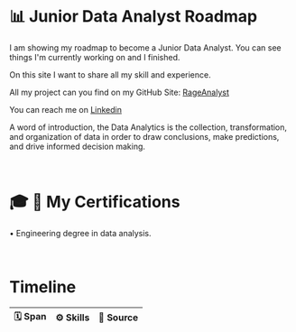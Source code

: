 # 📊 Junior Data Analyst Roadmap 
I am showing my roadmap to become a Junior Data Analyst. You can see things I'm currently working on and I finished.

On this site I want to share all my skill and experience.

All my project can you find on my GitHub Site: <a href="https://rageanalyst.github.io/Portfolio/">RageAnalyst</a>

You can reach me on <a href="https://www.linkedin.com/in/seweryn-ptasinski/">Linkedin</a>

A word of introduction, the Data Analytics is the collection, transformation, and organization of data in order to draw conclusions, make predictions, and drive informed decision making.

<br>

# 🎓 📜 My Certifications 

• Engineering degree in data analysis.

<br>

# Timeline

|🗓️ Span|⚙️ Skills|🔗 Source|
|---|---|---|
